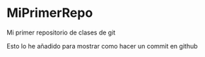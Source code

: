 # MiPrimerRepo
Mi primer repositorio de clases de git


Esto lo he añadido para mostrar como hacer un commit en github
